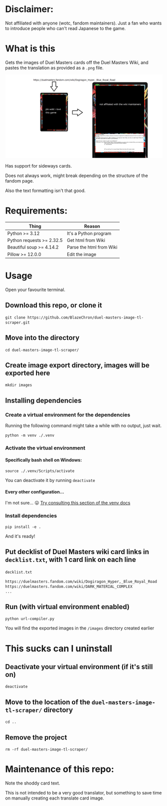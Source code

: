 # Disclaimer:
Not affiliated with anyone (wotc, fandom maintainers). Just a fan who wants to introduce people who can't read Japanese to the game.

# What is this
Gets the images of Duel Masters cards off the Duel Masters Wiki, and pastes the translation as provided as a `.png` file.

![this is supposed to be the example image](https://github.com/BlazeChron/duel-masters-image-tl-scraper/blob/master/explain.png)

Has support for sideways cards.

Does not always work, might break depending on the structure of the fandom page.

Also the text formatting isn't that good.

# Requirements:
| Thing    | Reason |
| -------- | ------- |
| Python >= 3.12 | It's a Python program |
| Python requests >= 2.32.5 | Get html from Wiki |
| Beautiful soup >= 4.14.2| Parse the html from Wiki   |
| Pillow >= 12.0.0 | Edit the image    |


# Usage
Open your favourite terminal.
## Download this repo, or clone it

```
git clone https://github.com/BlazeChron/duel-masters-image-tl-scraper.git
```
## Move into the directory
```
cd duel-masters-image-tl-scraper/
```
## Create image export directory, images will be exported here
```
mkdir images
```
## Installing dependencies
### Create a virtual environment for the dependencies
Running the following command might take a while with no output, just wait.
```
python -m venv ./.venv
```
### Activate the virtual environment
#### Specifically bash shell on Windows:
```
source ./.venv/Scripts/activate
```
You can deactivate it by running `deactivate`
#### Every other configuration...
I'm not sure... 😛
[Try consulting this section of the venv docs](https://docs.python.org/3/library/venv.html#how-venvs-work)

### Install dependencies
```
pip install -e .
```

And it's ready!

## Put decklist of Duel Masters wiki card links in `decklist.txt`, with 1 card link on each line
`decklist.txt`
```
https://duelmasters.fandom.com/wiki/Dogiragon_Hyper,_Blue_Royal_Road
https://duelmasters.fandom.com/wiki/DARK_MATERIAL_COMPLEX
...
```

## Run (with virtual environment enabled)
```
python url-compiler.py
```

You will find the exported images in the `/images` directory created earlier

# This sucks can I uninstall
## Deactivate your virtual environment (if it's still on)
```
deactivate
```

## Move to the location of the `duel-masters-image-tl-scraper/` directory
```
cd ..
```
## Remove the project
```
rm -rf duel-masters-image-tl-scraper/
```

# Maintenance of this repo:

Note the shoddy card text.

This is not intended to be a very good translator, but something to save time on manually creating each translate card image.

